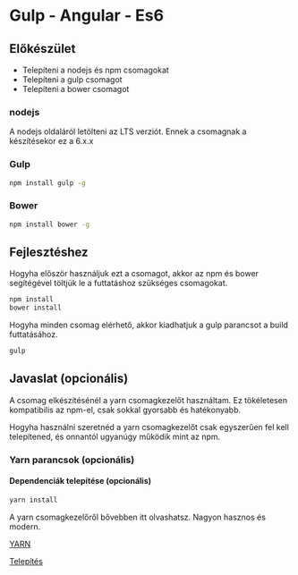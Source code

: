 # Gulp - Angular - Es6

## Előkészület

- Telepíteni a nodejs és npm csomagokat
- Telepíteni a gulp csomagot
- Telepíteni a bower csomagot

### nodejs
A nodejs oldaláról letölteni az LTS verziót.
Ennek a csomagnak a készítésekor ez a 6.x.x

### Gulp

```bash
npm install gulp -g
```

### Bower

```bash
npm install bower -g
```

## Fejlesztéshez

Hogyha először használjuk ezt a csomagot, akkor az npm és bower segítégével töltjük le a futtatáshoz szükséges csomagokat.

```bash
npm install
bower install
```

Hogyha minden csomag elérhető, akkor kiadhatjuk a gulp parancsot a build futtatásához.

```bash
gulp
```

## Javaslat (opcionális)

A csomag elkészítésénél a yarn csomagkezelőt használtam. Ez tökéletesen kompatibilis az npm-el, csak sokkal gyorsabb és hatékonyabb.

Hogyha használni szeretnéd a yarn csomagkezelőt csak egyszerűen fel kell telepítened, és onnantól ugyanúgy működik mint az npm.

### Yarn parancsok (opcionális)

#### Dependenciák telepítése (opcionális)

```bash
yarn install
```

A yarn csomagkezelőről bővebben itt olvashatsz.
Nagyon hasznos és modern. 

[YARN](https://yarnpkg.com/)

[Telepítés](https://yarnpkg.com/en/docs/install#mac-tab)
